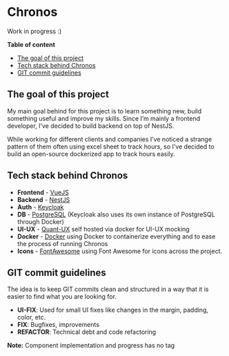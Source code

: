 # Chronos

Work in progress :)

**Table of content**

- [The goal of this project](#the-goal-of-this-project)
- [Tech stack behind Chronos](#tech-stack-behind-chronos)
- [GIT commit guidelines](#git-commit-guidelines)

## The goal of this project

My main goal behind for this project is to learn something new, build something useful and improve my skills. Since I’m mainly a frontend developer, I’ve decided to build backend on top of NestJS.

While working for different clients and companies I’ve noticed a strange pattern of them often using excel sheet to track hours, so I’ve decided to build an open-source dockerized app to track hours easily.

## Tech stack behind Chronos

- **Frontend** - [VueJS](https://vuejs.org/)
- **Backend** - [NestJS](https://docs.nestjs.com/)
- **Auth** - [Keycloak](https://www.keycloak.org/)
- **DB** - [PostgreSQL](https://www.postgresql.org/) (Keycloak also uses its own instance of PostgreSQL through Docker)
- **UI-UX** - [Quant-UX](https://github.com/KlausSchaefers/quant-ux) self hosted via docker for UI-UX mocking
- **Docker** - [Docker](https://www.docker.com/) using Docker to containerize everything and to ease the process of running Chronos
- **Icons** - [FontAwesome](https://docs.fontawesome.com/) using Font Awesome for icons across the project.

## GIT commit guidelines

The idea is to keep GIT commits clean and structured in a way that it is easier to find what you are looking for.

- **UI-FIX**: Used for small UI fixes like changes in the margin, padding, color, etc.
- **FIX**: Bugfixes, improvements
- **REFACTOR**: Technical debt and code refactoring

**Note:** Component implementation and progress has no tag
